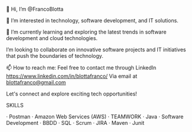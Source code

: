 👋 Hi, I’m @FrancoBlotta

👀 I’m interested in technology, software development, and IT solutions.

🌱 I’m currently learning and exploring the latest trends in software development and cloud technologies.

 I’m looking to collaborate on innovative software projects and IT initiatives that push the boundaries of technology.

📫 How to reach me: Feel free to contact me through
 LinkedIn https://www.linkedin.com/in/blottafranco/
 Via email at blottafranco@gmail.com 

Let's connect and explore exciting tech opportunities!

SKILLS

· Postman 
· Amazon Web Services (AWS) 
· TEAMWORK 
· Java
· Software Development
· BBDD 
· SQL 
· Scrum 
· JIRA 
· Maven 
· Junit
